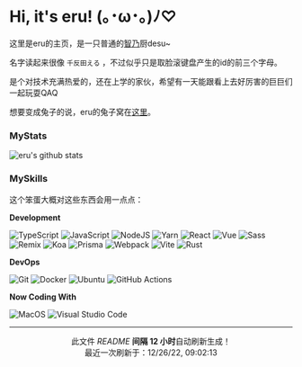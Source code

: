 # Hi, it's eru! (｡･ω･｡)ﾉ♡

这里是eru的主页，是一只普通的[智乃](https://zh.moegirl.org.cn/%E9%A6%99%E9%A3%8E%E6%99%BA%E4%B9%83)厨desu\~

名字读起来很像 `千反田える` ，不过似乎只是取脸滚键盘产生的id的前三个字母。

是个对技术充满热爱的，还在上学的家伙，希望有一天能跟看上去好厉害的巨巨们一起玩耍QAQ

想要变成兔子的说，eru的兔子窝在[这里](https://eruihniyhbkbnf.github.io/blog/)。

### MyStats

![eru's github stats](https://github-readme-stats.vercel.app/api?username=ERUIHNIYHBKBNF&theme=dracula&show_icons=true)

### MySkills

这个笨蛋大概对这些东西会用一点点：

**Development**

<p>
  <img alt="TypeScript" src="https://img.shields.io/badge/-TypeScript-3178C6?style=flat-square&logo=typescript&logoColor=white" />
  <img alt="JavaScript" src="https://img.shields.io/badge/-JavaScript-F7DF1E?style=flat-square&logo=javascript&logoColor=white" />
  <img alt="NodeJS" src="https://img.shields.io/badge/-NodeJS-339933?style=flat-square&logo=node.js&logoColor=white" />
  <img alt="Yarn" src="https://img.shields.io/badge/-Yarn-2C8EBB?style=flat-square&logo=yarn&logoColor=white" />
  <img alt="React" src="https://img.shields.io/badge/-React-61DAFB?style=flat-square&logo=react&logoColor=white" />
  <img alt="Vue" src="https://img.shields.io/badge/-Vue-4FC08D?style=flat-square&logo=vue.js&logoColor=white" />
  <img alt="Sass" src="https://img.shields.io/badge/-Sass-CC6699?style=flat-square&logo=sass&logoColor=white" />
  <img alt="Remix" src="https://img.shields.io/badge/-Remix-000000?style=flat-square&logo=remix&logoColor=white" />
  <img alt="Koa" src="https://img.shields.io/badge/-Koa-33333D?style=flat-square&logo=koa&logoColor=white" />
  <img alt="Prisma" src="https://img.shields.io/badge/-Prisma-2D3748?style=flat-square&logo=prisma&logoColor=white" />
  <img alt="Webpack" src="https://img.shields.io/badge/-Webpack-8DD6F9?style=flat-square&logo=webpack&logoColor=white" />
  <img alt="Vite" src="https://img.shields.io/badge/-Vite-646CFF?style=flat-square&logo=vite&logoColor=white" />
  <img alt="Rust" src="https://img.shields.io/badge/-Rust-000000?style=flat-square&logo=rust&logoColor=white" />
</p>

**DevOps**

<p>
  <img alt="Git" src="https://img.shields.io/badge/-Git-F05032?style=flat-square&logo=git&logoColor=white" />
  <img alt="Docker" src="https://img.shields.io/badge/-Docker-2496ED?style=flat-square&logo=Docker&logoColor=white" />
  <img alt="Ubuntu" src="https://img.shields.io/badge/-Ubuntu-E95420?style=flat-square&logo=ubuntu&logoColor=white" />
  <img alt="GitHub Actions" src="https://img.shields.io/badge/-GitHub Actions-2088FF?style=flat-square&logo=GitHub Actions&logoColor=white" />
</p>

**Now Coding With**

<p>
  <img alt="MacOS" src="https://img.shields.io/badge/-MacOS-000000?style=flat-square&logo=macos&logoColor=white" />
  <img alt="Visual Studio Code" src="https://img.shields.io/badge/-Visual Studio Code-007ACC?style=flat-square&logo=visual studio code&logoColor=white" />
</p>

--------

<p align="center">此文件 <i>README</i> <b>间隔 12 小时</b>自动刷新生成！
</br>
最近一次刷新于：12/26/22, 09:02:13
</p>
  